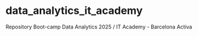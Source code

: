 # data_analytics_it_academy
Repository Boot-camp Data Analytics 2025 / IT Academy - Barcelona Activa
